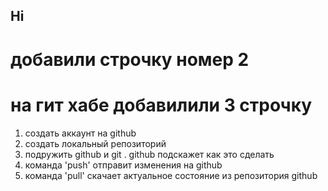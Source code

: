 ## Hi

# добавили строчку номер 2

# на гит хабе добавилили 3 строчку

1. создать аккаунт на github
2. создать локальный репозиторий
3. подружить github и  git  . github подскажет как это сделать
4. команда 'push' отправит изменения на github
5. команда 'pull' скачает актуальное состояние из репозитория github
